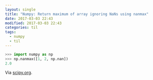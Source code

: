 ```yaml
---
layout: single
title: "Numpy: Return maximum of array ignoring NaNs using nanmax"
date: 2017-03-03 22:43
modified: 2017-03-03 22:43
categories: til
tags:
  - numpy
  - til
---
```


```python
>>> import numpy as np
>>> np.nanmax([1, 2, np.nan])
2.0
```

Via [scipy.org](https://docs.scipy.org/doc/numpy/reference/generated/numpy.nanmax.html#numpy.nanmax).
